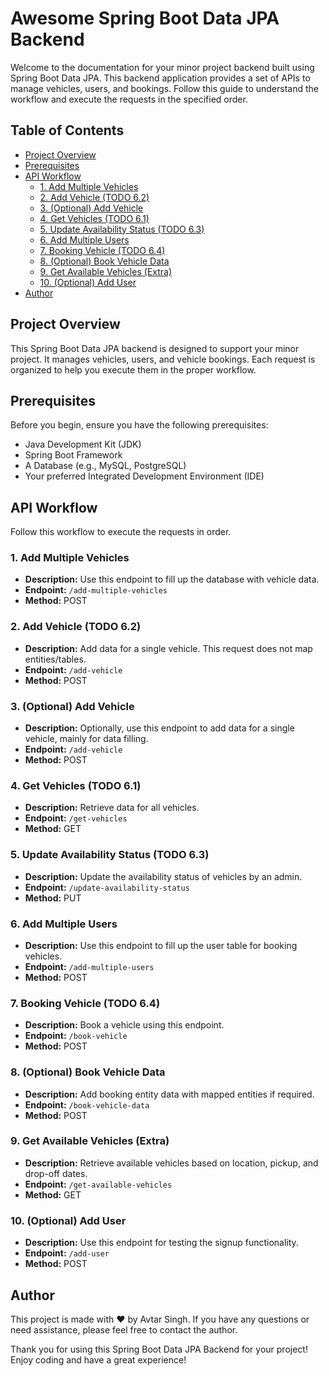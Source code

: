 # Awesome Spring Boot Data JPA Backend

Welcome to the documentation for your minor project backend built using Spring Boot Data JPA. This backend application provides a set of APIs to manage vehicles, users, and bookings. Follow this guide to understand the workflow and execute the requests in the specified order.

## Table of Contents
- [Project Overview](#project-overview)
- [Prerequisites](#prerequisites)
- [API Workflow](#api-workflow)
  - [1. Add Multiple Vehicles](#1-add-multiple-vehicles)
  - [2. Add Vehicle (TODO 6.2)](#2-add-vehicle-todo-62)
  - [3. (Optional) Add Vehicle](#3-optional-add-vehicle)
  - [4. Get Vehicles (TODO 6.1)](#4-get-vehicles-todo-61)
  - [5. Update Availability Status (TODO 6.3)](#5-update-availability-status-todo-63)
  - [6. Add Multiple Users](#6-add-multiple-users)
  - [7. Booking Vehicle (TODO 6.4)](#7-booking-vehicle-todo-64)
  - [8. (Optional) Book Vehicle Data](#8-optional-book-vehicle-data)
  - [9. Get Available Vehicles (Extra)](#9-get-available-vehicles)
  - [10. (Optional) Add User](#10-optional-add-user)
- [Author](#author)

## Project Overview
This Spring Boot Data JPA backend is designed to support your minor project. It manages vehicles, users, and vehicle bookings. Each request is organized to help you execute them in the proper workflow.

## Prerequisites
Before you begin, ensure you have the following prerequisites:

- Java Development Kit (JDK)
- Spring Boot Framework
- A Database (e.g., MySQL, PostgreSQL)
- Your preferred Integrated Development Environment (IDE)

## API Workflow
Follow this workflow to execute the requests in order.

### 1. Add Multiple Vehicles
- **Description:** Use this endpoint to fill up the database with vehicle data.
- **Endpoint:** `/add-multiple-vehicles`
- **Method:** POST

### 2. Add Vehicle (TODO 6.2)
- **Description:** Add data for a single vehicle. This request does not map entities/tables.
- **Endpoint:** `/add-vehicle`
- **Method:** POST

### 3. (Optional) Add Vehicle
- **Description:** Optionally, use this endpoint to add data for a single vehicle, mainly for data filling.
- **Endpoint:** `/add-vehicle`
- **Method:** POST

### 4. Get Vehicles (TODO 6.1)
- **Description:** Retrieve data for all vehicles.
- **Endpoint:** `/get-vehicles`
- **Method:** GET

### 5. Update Availability Status (TODO 6.3)
- **Description:** Update the availability status of vehicles by an admin.
- **Endpoint:** `/update-availability-status`
- **Method:** PUT

### 6. Add Multiple Users
- **Description:** Use this endpoint to fill up the user table for booking vehicles.
- **Endpoint:** `/add-multiple-users`
- **Method:** POST

### 7. Booking Vehicle (TODO 6.4)
- **Description:** Book a vehicle using this endpoint.
- **Endpoint:** `/book-vehicle`
- **Method:** POST

### 8. (Optional) Book Vehicle Data
- **Description:** Add booking entity data with mapped entities if required.
- **Endpoint:** `/book-vehicle-data`
- **Method:** POST

### 9. Get Available Vehicles (Extra)
- **Description:** Retrieve available vehicles based on location, pickup, and drop-off dates.
- **Endpoint:** `/get-available-vehicles`
- **Method:** GET

### 10. (Optional) Add User
- **Description:** Use this endpoint for testing the signup functionality.
- **Endpoint:** `/add-user`
- **Method:** POST

## Author
This project is made with ♥ by Avtar Singh. If you have any questions or need assistance, please feel free to contact the author.

Thank you for using this Spring Boot Data JPA Backend for your project! Enjoy coding and have a great experience!
